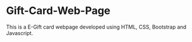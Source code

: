 # Gift-Card-Web-Page
This is a E-Gift card webpage developed using HTML, CSS, Bootstrap and Javascript.
